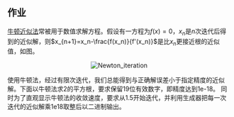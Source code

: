 ## 作业

[牛顿近似法](https://en.wikipedia.org/wiki/Newton%27s_method)常被用于数值求解方程。假设有一方程为$f(x)
=0$，$x_n$是$n$次迭代后得到的近似解，则$x_{n+1}=x_n-\frac{f(x_n)}{f'(x_n)}$是比$x_n$更接近根的近似值，如图。

<p align="center">
<img src=https://upload.wikimedia.org/wikipedia/commons/8/8c/Newton_iteration.svg alt="Newton_iteration">
</p>

使用牛顿法，经过有限次迭代，我们总能得到与正确解误差小于指定精度的近似解。下面以牛顿法求2的平方根，要求保留19位有效数字，即精度达到1e-18。
同时为了直观显示牛顿法的收敛速度，要求从1.5开始迭代，并利用生成器把每一次迭代的近似解乘1e18取整后以二进制输出。
```python


```
